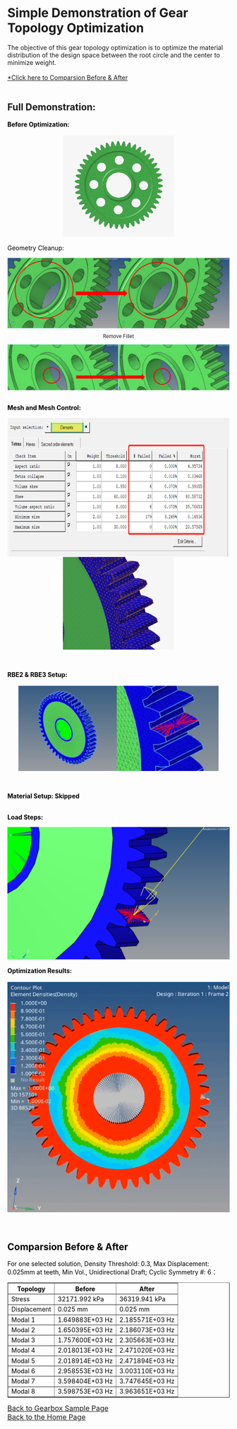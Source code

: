 # Simple Demonstration of Gear Topology Optimization
The objective of this gear topology optimization is to optimize the material distribution of the design space between the root circle and the center to minimize weight.<br><br>
<a href="#target-position">*Click here to Comparsion Before & After </a><br><br>
## Full Demonstration:<br>
<span style="color:black"> <b>Before Optimization:</b><br><br>
<img src="Gear_Original_Model.png" alt="Gear_Original_Model" style="width: 50%; max-width: auto; display: block; margin: 0 auto;"><br>
<span style="color:black"> Geometry Cleanup:
<div style="max-height: 300px; overflow-y: auto;">
  <img src="Gear_Topo_GC_1.png" alt="Gear_Topo_GC_1" style="display: block; margin-bottom: 10px;">
  <p style="font-size:0.8em; text-align: center;">Remove Fillet</p>
  <img src="Gear_Topo_GC_2.png" alt="Gear_Topo_GC_2" style="display: block; margin-bottom: 10px;">
  <p style="font-size:0.8em; text-align: center;">Define Center Points of Circles</p>
  <img src="Gear_Topo_GC_3.png" alt="Gear_Topo_GC_3" style="display: block; margin-bottom: 10px;">
  <p style="font-size:0.8em; text-align: center;">Create Construction Surface</p>
  <img src="Gear_Topo_GC_4.png" alt="Gear_Topo_GC_4" style="display: block; margin-bottom: 10px;">
  <p style="font-size:0.8em; text-align: center;">Surface Cut</p>
  <img src="Gear_Topo_GC_5.png" alt="Gear_Topo_GC_5" style="display: block; margin-bottom: 10px;">
  <p style="font-size:0.8em; text-align: center;">Delete Construction Surface</p>
  <img src="Gear_Topo_GC_6.png" alt="Gear_Topo_GC_6" style="display: block; margin-bottom: 10px;">
  <p style="font-size:0.8em; text-align: center;">Delete Solid</p>
  <img src="Gear_Topo_GC_7.png" alt="Gear_Topo_GC_7" style="display: block; margin-bottom: 10px;">
  <p style="font-size:0.8em; text-align: center;">Create Surfaces from Lines</p>
  <img src="Gear_Topo_GC_8.png" alt="Gear_Topo_GC_8" style="display: block; margin-bottom: 10px;">
  <p style="font-size:0.8em; text-align: center;">Create a Solid from Surfaces (Design Space)</p>
</div><br>


<span style="color:black"> <b>Mesh and Mesh Control:</b>
<div style="display: flex; overflow-x: auto; white-space: nowrap;">
  <img src="Gear_Mesh_Control_1.png" alt="Mesh_Control_1" style="margin-right: 10px;">
  <img src="Gear_Mesh_Control_2.png" alt="Mesh_Control_2" style="margin-right: 10px;">
  <img src="Gear_Mesh_Control_3.png" alt="Mesh_Control_3" style="margin-right: 10px;">
</div>
<img src="Gear_Mesh_Details.png" alt="Mesh_Detail" style="width: 50%; max-width: auto; display: block; margin: 0 auto;"><br><br>

  
  
<span style="color:black"> <b>RBE2 & RBE3 Setup:</b><br><br>
<img src="Gear_RBE2_3.png" alt="RBE" style="width: 90%; max-width: auto; display: block; margin: 0 auto;"><br><br>


<span style="color:black"> <b>Material Setup: Skipped</b><br><br>

<span style="color:black"> <b>Load Steps:</b>
<div style="max-height: 300px; overflow-y: auto;">
  <img src="Gear_Load_Step_1.png" alt="Gear_Load_Step_1" style="display: block; margin-bottom: 10px;">
  <p style="font-size:0.8em; text-align: center;">Load Applied</p>
  <img src="Gear_Load_Step_2.png" alt="Gear_Load_Step_2" style="display: block; margin-bottom: 10px;">
  <p style="font-size:0.8em; text-align: center;">Single Point Constraint</p>
  <img src="Gear_Load_Step_3.png" alt="Gear_Load_Step_3" style="display: block; margin-bottom: 10px;">
  <p style="font-size:0.8em; text-align: center;">Model Constraint</p>
  <img src="Gear_Load_Step_4.png" alt="Gear_Load_Step_4" style="display: block; margin-bottom: 10px;">
  <p style="font-size:0.8em; text-align: center;">Load Steps</p>
</div><br>
<span style="color:black"> <b>Optimization Results:</b><br><br>
<img src="Gear_Topo_Result.gif" alt="Gear_Result"><br><br><br>

<h2 id="target-position">Comparsion Before & After</h2>

For one selected solution, Density Threshold: 0.3, Max Displacement: 0.025mm at teeth, Min Vol., Unidirectional Draft; Cyclic Symmetry #: 6：
<table border="1">
  <tr>
    <th>Topology</th>
    <th>Before</th>
    <th>After</th>
  </tr>
  <tr>
    <td>Stress</td>
    <td>32171.992 kPa</td>
    <td>36319.941 kPa</td>
  </tr>
  <tr>
    <td>Displacement</td>
    <td>0.025 mm</td>
    <td>0.025 mm</td>
  </tr>
  <tr>
    <td>Modal 1</td>
    <td>1.649883E+03 Hz</td>
    <td>2.185571E+03 Hz</td>
  </tr>
  <tr>
    <td>Modal 2</td>
    <td>1.650395E+03 Hz</td>
    <td>2.186073E+03 Hz</td>
  </tr>
  <tr>
    <td>Modal 3</td>
    <td>1.757600E+03 Hz</td>
    <td>2.305663E+03 Hz</td>
  </tr>
  <tr>
    <td>Modal 4</td>
    <td>2.018013E+03 Hz</td>
    <td>2.471020E+03 Hz</td>
  </tr>
  <tr>
    <td>Modal 5</td>
    <td>2.018914E+03 Hz</td>
    <td>2.471894E+03 Hz</td>
  </tr>
  <tr>
    <td>Modal 6</td>
    <td>2.958553E+03 Hz</td>
    <td>3.003110E+03 Hz</td>
  </tr>
  <tr>
    <td>Modal 7</td>
    <td>3.598404E+03 Hz</td>
    <td>3.747645E+03 Hz</td>
  </tr>
  <tr>
    <td>Modal 8</td>
    <td>3.598753E+03 Hz</td>
    <td>3.963651E+03 Hz</td>
  </tr>
</table>





<span style="font-size:16px; color:blue">[Back to Gearbox Sample Page](https://shibojia98.github.io/Portfolio/Altair_Intern_Samples/Gearbox_Sample/Altair_1.html)</span><br>
<span style="font-size:16px; color:blue">[Back to the Home Page](https://shibojia98.github.io/Portfolio/)</span>
